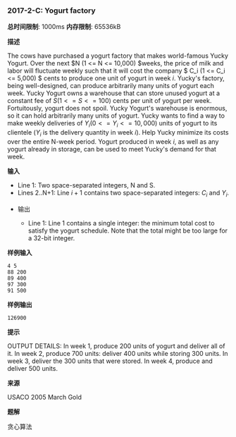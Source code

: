 ### 2017-2-C: Yogurt factory

**总时间限制**: 1000ms **内存限制**: 65536kB

**描述**

The cows have purchased a yogurt factory that makes world-famous Yucky Yogurt. Over the next $N (1 <= N <= 10,000) $weeks, the price of milk and labor will fluctuate weekly such that it will cost the company $ C_i (1 <= C_i <= 5,000) $ cents to produce one unit of yogurt in week $i$. Yucky's factory, being well-designed, can produce arbitrarily many units of yogurt each week.  Yucky Yogurt owns a warehouse that can store unused yogurt at a constant fee of $S (1 <= S <= 100)$ cents per unit of yogurt per week. Fortuitously, yogurt does not spoil. Yucky Yogurt's warehouse is enormous, so it can hold arbitrarily many units of yogurt.  Yucky wants to find a way to make weekly deliveries of $Y_i (0 <= Y_i <= 10,000)$ units of yogurt to its clientele ($Y_i$ is the delivery quantity in week $i$). Help Yucky minimize its costs over the entire N-week period. Yogurt produced in week $i$, as well as any yogurt already in storage, can be used to meet Yucky's demand for that week.

**输入**

* Line 1: Two space-separated integers, N and S.  
* Lines 2..N+1: Line $i+1$ contains two space-separated integers: $C_i$ and $Y_i$.

- 输出

  * Line 1: Line 1 contains a single integer: the minimum total cost to satisfy the yogurt schedule. Note that the total might be too large for a 32-bit integer.

**样例输入**

```
4 5
88 200
89 400
97 300
91 500
```

**样例输出**

```
126900
```

**提示**

OUTPUT DETAILS:
In week 1, produce 200 units of yogurt and deliver all of it. In week 2, produce 700 units: deliver 400 units while storing 300 units. In week 3, deliver the 300 units that were stored. In week 4, produce and deliver 500 units.

**来源**

USACO 2005 March Gold

**题解**

贪心算法